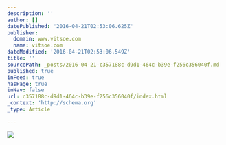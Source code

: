 ```yaml
---
description: ''
author: []
datePublished: '2016-04-21T02:53:06.625Z'
publisher:
  domain: www.vitsoe.com
  name: vitsoe.com
dateModified: '2016-04-21T02:53:06.549Z'
title: ''
sourcePath: _posts/2016-04-21-c357188c-d9d1-464c-b39e-f256c356040f.md
published: true
inFeed: true
hasPage: true
inNav: false
url: c357188c-d9d1-464c-b39e-f256c356040f/index.html
_context: 'http://schema.org'
_type: Article

---
```

![](https://d2lsod3xpjaepj.cloudfront.net/files/assets/1000/533/sizes/650_2x.jpg)